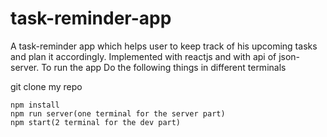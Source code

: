 # task-reminder-app
A task-reminder app which helps user to keep track of his upcoming tasks and plan it accordingly. Implemented with reactjs and with api of json-server. 
To run the app Do the following things in different terminals

git clone my repo
```
npm install 
npm run server(one terminal for the server part) 
npm start(2 terminal for the dev part)
```
